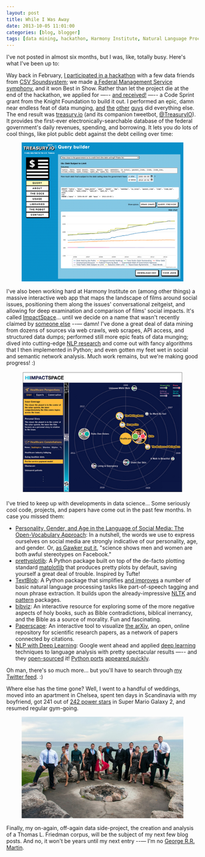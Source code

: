 ```yaml
---
layout: post
title: While I Was Away
date: 2013-10-05 11:01:00
categories: [blog, blogger]
tags: [data mining, hackathon, Harmony Institute, Natural Language Processing, network analysis, top data science links, treasury.io]
---
```


I've not posted in almost six months, but I was, like, totally busy. Here's what I've been up to:

Way back in February, [I participated in a hackathon](http://harmony-institute.org/therippleeffect/2013/02/13/hi-data-analysts-make-music-at-bicoastal-datafest/) with a few data friends from [CSV Soundsystem](http://csvsoundsystem.com/); we made [a Federal Management Service symphony](http://fms.csvsoundsystem.com/), and it won Best in Show. Rather than let the project die at the end of the hackathon, we applied for —-- [and received!](http://dansinker.com/post/49856260511/opennews-code-sprints-do-some-spring-cleaning-on-data) —-- a Code Sprint grant from the Knight Foundation to build it out. I performed an epic, damn near endless feat of data munging, [and](https://twitter.com/Cezary) [the](https://twitter.com/mhkeller) [other](https://twitter.com/brianabelson) [guys](https://twitter.com/thomaslevine) did everything else. The end result was [treasury.io](http://treasury.io/) (and its companion tweetbot, [@TreasuryIO](https://twitter.com/TreasuryIO)). It provides the first-ever electronically-searchable database of the federal government's daily revenues, spending, and borrowing. It lets you do lots of cool things, like plot public debt against the debt ceiling over time:

<figure>
  <img src="/assets/images/treasuryio_query_builder.png" alt="treasuryio_query_builder.png" width="600">
</figure>

I've also been working hard at Harmony Institute on (among other things) a massive interactive web app that maps the landscape of films around social issues, positioning them along the issues' conversational zeitgeist, and allowing for deep examination and comparison of films' social impacts. It's called [ImpactSpace](http://harmony-institute.org/work/impactspace/)... until we decide on a name that wasn't recently claimed by [someone else](http://impactspace.org/) --— damn! I've done a great deal of data mining from dozens of sources via web crawls, web scrapes, API access, and structured data dumps; performed still more epic feats of data munging; dived into cutting-edge [NLP research](http://scholar.google.com/scholar?hl=en&q=automatic+text+summarization) and come out with fancy algorithms that I then implemented in Python; and even gotten my feet wet in social and semantic network analysis. Much work remains, but we're making good progress! :)

<figure>
  <img src="/assets/images/impactspace_wireframe.png" alt="impactspace_wireframe.png" width="600">
</figure>

I've tried to keep up with developments in data science... Some seriously cool code, projects, and papers have come out in the past few months. In case you missed them:

- [Personality, Gender, and Age in the Language of Social Media: The Open-Vocabulary Approach](http://www.plosone.org/article/info%3Adoi%2F10.1371%2Fjournal.pone.0073791): In a nutshell, the words we use to express ourselves on social media are strongly indicative of our personality, age, and gender. Or, [as Gawker put it](http://gawker.com/science-shows-men-and-women-are-both-awful-stereotypes-1435455229), "science shows men and women are both awful stereotypes on Facebook."
- [prettyplotlib](http://olgabot.github.io/prettyplotlib/): A Python package built on top of the de-facto plotting standard [matplotlib](http://matplotlib.org/) that produces pretty plots by default, saving yourself a great deal of trouble. Inspired by Tufte!
- [TextBlob](https://textblob.readthedocs.org/en/latest/#): A Python package that simplifies [and improves](http://www.stevenloria.com/tutorial-state-of-the-art-part-of-speech-tagging-in-textblob/) a number of basic natural language processing tasks like part-of-speech tagging and noun phrase extraction. It builds upon the already-impressive [NLTK](http://nltk.org/) and [pattern](http://www.clips.ua.ac.be/pattern) packages.
- [bibviz](http://bibviz.com/): An interactive resource for exploring some of the more negative aspects of holy books, such as Bible contradictions, biblical inerrancy, and the Bible as a source of morality. Fun and fascinating.
- [Paperscape](http://paperscape.org/): An interactive tool to visualize [the arXiv](http://arxiv.org/), an open, online repository for scientific research papers, as a network of papers connected by citations.
- [NLP with Deep Learning](http://gigaom.com/2013/08/16/were-on-the-cusp-of-deep-learning-for-the-masses-you-can-thank-google-later): Google went ahead and applied [deep learning](http://en.wikipedia.org/wiki/Deep_learning) techniques to language analysis with pretty spectacular results —-- and they [open-sourced](https://code.google.com/p/word2vec/) it! [Python ports](http://radimrehurek.com/gensim/models/word2vec.html) [appeared quickly](http://nbviewer.ipython.org/urls/raw.github.com/dolaameng/tutorials/master/word2vec-abc/poc/pyword2vec_anatomy.ipynb).

Oh man, there's so much more... but you'll have to search through [my Twitter feed](https://twitter.com/bjdewilde). :)

Where else has the time gone? Well, I went to a handful of weddings, moved into an apartment in Chelsea, spent ten days in Scandinavia with my boyfriend, got 241 out of [242 power stars](http://youtu.be/uy2wzABWMIk) in Super Mario Galaxy 2, and resumed regular gym-going.

<figure>
  <img src="/assets/images/burns_shulyak_wedding_group.jpg" alt="burns_shulyak_wedding_group.jpg" width="600">
</figure>

Finally, my on-again, off-again data side-project, the creation and analysis of a Thomas L. Friedman corpus, will be the subject of my next few blog posts. And no, it won't be years until my next entry --— I'm no [George R.R. Martin](http://en.wikipedia.org/wiki/A_Song_of_Ice_and_Fire#Bridging_the_timeline_gap_.282000.E2.80.932011.29).
